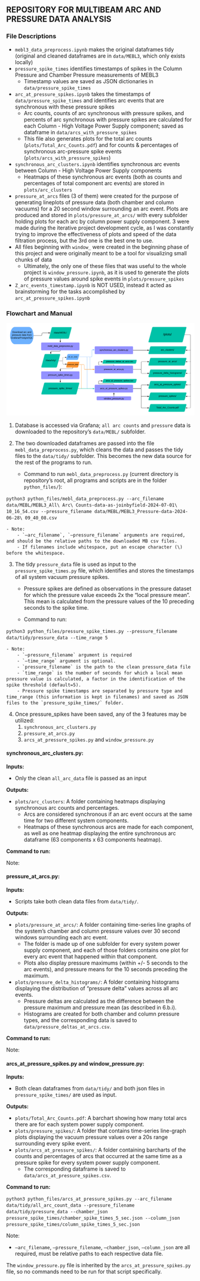 ## REPOSITORY FOR MULTIBEAM ARC AND PRESSURE DATA ANALYSIS

### File Descriptions
- ```mebl3_data_preprocess.ipynb``` makes the original dataframes tidy (original and cleaned dataframes are in ```data/MEBL3```, which only exists locally)
- ```pressure_spike_times``` identifies timestamps of spikes in the Column Pressure and Chamber Pressure measurements of MEBL3
    * Timestamp values are saved as JSON dictionaries in ```data/pressure_spike_times```
- ```arc_at_pressure_spikes.ipynb``` takes the timestamps of ```data/pressure_spike_times``` and identifies arc events that are synchronous with these pressure spikes
    * Arc counts, counts of arc synchronous with pressure spikes, and percents of arc synchronous with pressure spikes are calculated for each Column - High Voltage Power Supply component; saved as dataframe in ```data/arcs_with_pressure_spikes```
    * This file also generates plots for the total arc counts (```plots/Total_Arc_Counts.pdf```) and for counts & percentages of synchronous arc-pressure spike events (```plots/arcs_with_pressure_spikes```)
- ```synchronous_arc_clusters.ipynb``` identifies synchronous arc events between Column - High Voltage Power Supply components
    * Heatmaps of these synchronous arc events (both as counts and percentages of total component arc events) are stored in ```plots/arc_clusters```
- ```pressure_at_arcs``` files (3 of them) were created for the purpose of generating lineplots of pressure data (both chamber and column vacuums) for a 20 second window surrounding an arc event. Plots are produced and stored in ```plots/pressure_at_arcs/``` with every subfolder holding plots for each arc by column power supply component. 3 were made during the iterative project development cycle, as I was constantly trying to improve the effectiveness of plots and speed of the data filtration process, but the 3rd one is the best one to use.
- All files beginning with ```window_``` were created in the beginning phase of this project and were originally meant to be a tool for visualizing small chunks of data
    * Ultimately, the only one of these files that was useful to the whole project is ```window_pressure.ipynb```, as it is used to generate the plots of pressure values around spike events in ```plots/pressure_spikes```
- ```Z_arc_events_timestamp.ipynb``` is NOT USED, instead it acted as brainstorming for the tasks accomplished by ```arc_at_pressure_spikes.ipynb```

### Flowchart and Manual
![Project Flowchart](WCMultibeamProjectFlowchart.png)

1. Database is accessed via Grafana; `all arc counts` and `pressure` data is downloaded to the repository’s `data/MEBL/` subfolder.

2. The two downloaded dataframes are passed into the file `mebl_data_preprocess.py`, which cleans the data and passes the tidy files to the `data/tidy/` subfolder. This becomes the new data source for the rest of the programs to run. 
    - Command to run `mebl_data_preprocess.py` (current directory is repository’s root, all programs and scripts are in the folder `python_files/`):

```python3 python_files/mebl_data_preprocess.py --arc_filename data/MEBL/MEBL3_All\ Arc\ Counts-data-as-joinbyfield-2024-07-01\ 10_16_54.csv --pressure_filename data/MEBL/MEBL3_Pressure-data-2024-06-28\ 09_40_08.csv``` 

    - Note: 
        - `–arc_filename`, `–pressure_filename` arguments are required, and should be the relative paths to the downloaded MB csv files. 
        - If filenames include whitespace, put an escape character (\) before the whitespace.

3. The tidy `pressure_data` file is used as input to the `pressure_spike_times.py` file, which identifies and stores the timestamps of all system vacuum pressure spikes.

    - Pressure spikes are defined as observations in the pressure dataset for which the pressure value exceeds 2x the “local pressure mean”. This mean is calculated from the pressure values of the 10 preceding seconds to the spike time.

    - Command to run: 

```python3 python_files/pressure_spike_times.py --pressure_filename data/tidy/pressure_data --time_range 5```

    - Note: 
        - `–pressure_filename` argument is required 
        - `–time_range` argument is optional. 
        - `pressure_filename` is the path to the clean pressure_data file 
        - `time_range` is the number of seconds for which a local mean pressure value is calculated, a factor in the identification of the spike threshold (default=5).
        - Pressure spike timestamps are separated by pressure type and time_range (this information is kept in filenames) and saved as JSON files to the `pressure_spike_times/` folder.

4. Once pressure_spikes have been saved, any of the 3 features may be utilized:
    1. `synchronous_arc_clusters.py`
    2. `pressure_at_arcs.py`
    3. `arcs_at_pressure_spikes.py` and `window_pressure.py`

#### synchronous_arc_clusters.py:
**Inputs:**
- Only the clean `all_arc_data` file is passed as an input

**Outputs:**
- `plots/arc_clusters`: A folder containing heatmaps displaying synchronous arc counts and percentages. 
  - Arcs are considered synchronous if an arc event occurs at the same time for two different system components. 
  - Heatmaps of these synchronous arcs are made for each component, as well as one heatmap displaying the entire synchronous arc dataframe (63 components x 63 components heatmap).

**Command to run:**

Note:

#### pressure_at_arcs.py:
**Inputs:**
- Scripts take both clean data files from `data/tidy/`.

**Outputs:**
- `plots/pressure_at_arcs/`: A folder containing time-series line graphs of the system’s chamber and column pressure values over 30 second windows surrounding each arc event. 
  - The folder is made up of one subfolder for every system power supply component, and each of those folders contains one plot for every arc event that happened within that component. 
  - Plots also display pressure maximums (within +/- 5 seconds to the arc events), and pressure means for the 10 seconds preceding the maximum.
- `plots/pressure_delta_histograms/`: A folder containing histograms displaying the distribution of “pressure delta” values across all arc events. 
  - Pressure deltas are calculated as the difference between the pressure maximum and pressure mean (as described in 6.b.i). 
  - Histograms are created for both chamber and column pressure types, and the corresponding data is saved to `data/pressure_deltas_at_arcs.csv`.

**Command to run:**

Note:

#### arcs_at_pressure_spikes.py and window_pressure.py:
**Inputs:**
- Both clean dataframes from `data/tidy/` and both json files in `pressure_spike_times/` are used as input.

**Outputs:**
- `plots/Total_Arc_Counts.pdf`: A barchart showing how many total arcs there are for each system power supply component.
- `plots/pressure_spikes/`: A folder that contains time-series line-graph plots displaying the vacuum pressure values over a 20s range surrounding every spike event.
- `plots/arcs_at_pressure_spikes/`: A folder containing barcharts of the counts and percentages of arcs that occurred at the same time as a pressure spike for every system power supply component. 
  - The corresponding dataframe is saved to `data/arcs_at_pressure_spikes.csv`.

**Command to run:**

```python3 python_files/arcs_at_pressure_spikes.py --arc_filename data/tidy/all_arc_count_data --pressure_filename data/tidy/pressure_data --chamber_json pressure_spike_times/chamber_spike_times_5_sec.json --column_json pressure_spike_times/column_spike_times_5_sec.json```

Note: 
- `–arc_filename`, `–pressure_filename`, `–chamber_json`, `–column_json` are all required, must be relative paths to each respective data file.

The `window_pressure.py` file is inherited by the `arcs_at_pressure_spikes.py` file, so no commands need to be run for that script specifically.
